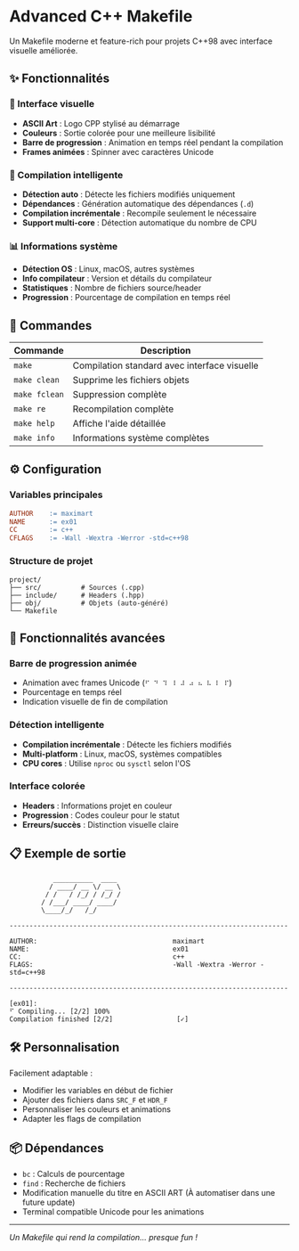 # Advanced C++ Makefile

Un Makefile moderne et feature-rich pour projets C++98 avec interface visuelle améliorée.

## ✨ Fonctionnalités

### 🎨 Interface visuelle
- **ASCII Art** : Logo CPP stylisé au démarrage
- **Couleurs** : Sortie colorée pour une meilleure lisibilité
- **Barre de progression** : Animation en temps réel pendant la compilation
- **Frames animées** : Spinner avec caractères Unicode

### 🔧 Compilation intelligente
- **Détection auto** : Détecte les fichiers modifiés uniquement
- **Dépendances** : Génération automatique des dépendances (`.d`)
- **Compilation incrémentale** : Recompile seulement le nécessaire
- **Support multi-core** : Détection automatique du nombre de CPU

### 📊 Informations système
- **Détection OS** : Linux, macOS, autres systèmes
- **Info compilateur** : Version et détails du compilateur
- **Statistiques** : Nombre de fichiers source/header
- **Progression** : Pourcentage de compilation en temps réel

## 🚀 Commandes

| Commande | Description |
|----------|-------------|
| `make` | Compilation standard avec interface visuelle |
| `make clean` | Supprime les fichiers objets |
| `make fclean` | Suppression complète |
| `make re` | Recompilation complète |
| `make help` | Affiche l'aide détaillée |
| `make info` | Informations système complètes |

## ⚙️ Configuration

### Variables principales
```makefile
AUTHOR    := maximart
NAME      := ex01
CC        := c++
CFLAGS    := -Wall -Wextra -Werror -std=c++98
```

### Structure de projet
```
project/
├── src/          # Sources (.cpp)
├── include/      # Headers (.hpp)
├── obj/          # Objets (auto-généré)
└── Makefile
```

## 🎯 Fonctionnalités avancées

### Barre de progression animée
- Animation avec frames Unicode (`⠋ ⠙ ⠹ ⠸ ⠼ ⠴ ⠦ ⠧ ⠇ ⠏`)
- Pourcentage en temps réel
- Indication visuelle de fin de compilation

### Détection intelligente
- **Compilation incrémentale** : Détecte les fichiers modifiés
- **Multi-platform** : Linux, macOS, systèmes compatibles
- **CPU cores** : Utilise `nproc` ou `sysctl` selon l'OS

### Interface colorée
- **Headers** : Informations projet en couleur
- **Progression** : Codes couleur pour le statut
- **Erreurs/succès** : Distinction visuelle claire

## 📋 Exemple de sortie

```
           __________  ____
          / ____/ __ \/ __ \
         / /   / /_/ / /_/ /
        / /___/ ____/ ____/
        \____/_/   /_/

----------------------------------------------------------------------

AUTHOR:                                  maximart
NAME:                                    ex01
CC:                                      c++
FLAGS:                                   -Wall -Wextra -Werror -std=c++98

----------------------------------------------------------------------

[ex01]:
⠋ Compiling... [2/2] 100%
Compilation finished [2/2]                [✓]
```

## 🛠️ Personnalisation

Facilement adaptable :
- Modifier les variables en début de fichier
- Ajouter des fichiers dans `SRC_F` et `HDR_F`
- Personnaliser les couleurs et animations
- Adapter les flags de compilation

## 📦 Dépendances

- `bc` : Calculs de pourcentage
- `find` : Recherche de fichiers
- Modification manuelle du titre en ASCII ART (À automatiser dans une future update)
- Terminal compatible Unicode pour les animations

---

*Un Makefile qui rend la compilation... presque fun !*
